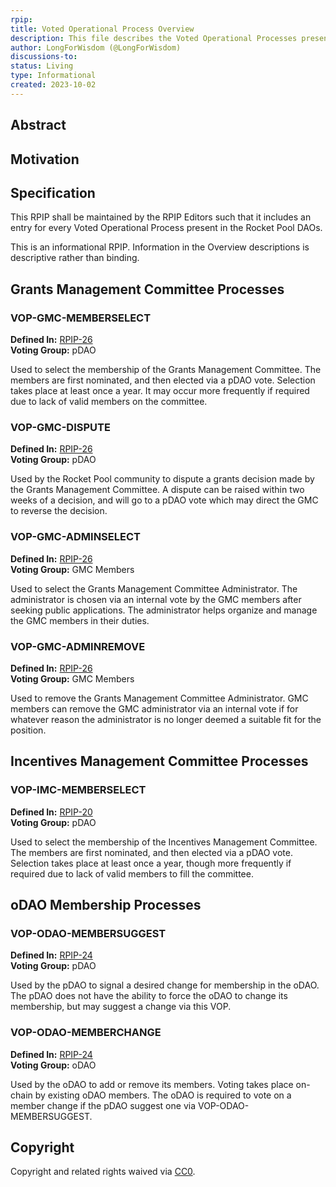 ```yaml
---
rpip: 
title: Voted Operational Process Overview
description: This file describes the Voted Operational Processes present in the Rocket Pool DAOs at a high level.
author: LongForWisdom (@LongForWisdom)
discussions-to: 
status: Living
type: Informational
created: 2023-10-02
---
```


## Abstract

## Motivation

## Specification
This RPIP shall be maintained by the RPIP Editors such that it includes an entry for every Voted Operational Process present in the Rocket Pool DAOs. 

This is an informational RPIP. Information in the Overview descriptions is descriptive rather than binding.

## Grants Management Committee Processes

### VOP-GMC-MEMBERSELECT
**Defined In:** [RPIP-26](RPIP-26.md)  
**Voting Group:** pDAO  

Used to select the membership of the Grants Management Committee. The members are first nominated, and then elected via a pDAO vote. Selection takes place at least once a year. It may occur more frequently if required due to lack of valid members on the committee.

### VOP-GMC-DISPUTE
**Defined In:** [RPIP-26](RPIP-26.md)  
**Voting Group:** pDAO  

Used by the Rocket Pool community to dispute a grants decision made by the Grants Management Committee. A dispute can be raised within two weeks of a decision, and will go to a pDAO vote which may direct the GMC to reverse the decision.

### VOP-GMC-ADMINSELECT
**Defined In:** [RPIP-26](RPIP-26.md)  
**Voting Group:** GMC Members  

Used to select the Grants Management Committee Administrator. The administrator is chosen via an internal vote by the GMC members after seeking public applications. The administrator helps organize and manage the GMC members in their duties. 

### VOP-GMC-ADMINREMOVE
**Defined In:** [RPIP-26](RPIP-26.md)  
**Voting Group:** GMC Members  

Used to remove the Grants Management Committee Administrator. GMC members can remove the GMC administrator via an internal vote if for whatever reason the administrator is no longer deemed a suitable fit for the position.

## Incentives Management Committee Processes

### VOP-IMC-MEMBERSELECT
**Defined In:** [RPIP-20](RPIP-20.md)  
**Voting Group:** pDAO  

Used to select the membership of the Incentives Management Committee. The members are first nominated, and then elected via a pDAO vote. Selection takes place at least once a year, though more frequently if required due to lack of valid members to fill the committee.

## oDAO Membership Processes

### VOP-ODAO-MEMBERSUGGEST
**Defined In:** [RPIP-24](RPIP-24.md)  
**Voting Group:** pDAO  

Used by the pDAO to signal a desired change for membership in the oDAO. The pDAO does not have the ability to force the oDAO to change its membership, but may suggest a change via this VOP. 

### VOP-ODAO-MEMBERCHANGE
**Defined In:** [RPIP-24](RPIP-24.md)  
**Voting Group:** oDAO  

Used by the oDAO to add or remove its members. Voting takes place on-chain by existing oDAO members. The oDAO is required to vote on a member change if the pDAO suggest one via VOP-ODAO-MEMBERSUGGEST.  

## Copyright
Copyright and related rights waived via [CC0](https://creativecommons.org/publicdomain/zero/1.0/).